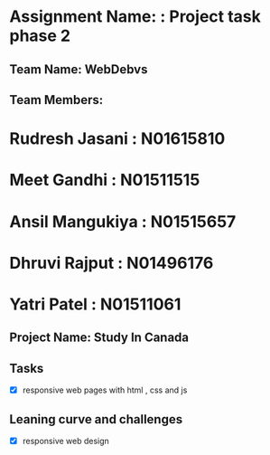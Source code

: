# Assignment Name: : Project task phase 2

## Team Name: WebDebvs

## Team Members:

# Rudresh Jasani :      N01615810
# Meet Gandhi :         N01511515
# Ansil Mangukiya :     N01515657
# Dhruvi Rajput :       N01496176
# Yatri Patel :         N01511061

## Project Name:  Study In Canada

## Tasks

- [X]  responsive web pages with html , css and js

## Leaning curve and challenges

- [x] responsive web design


